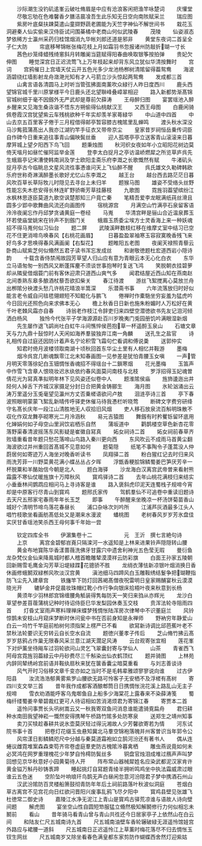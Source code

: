<!-- { "loadSidebar": true } -->
　　沙际潮生没钓矶逺峯云破吐脩眉是中应有沧浪客闲把渔竿咏楚词
　　庆懽堂
　　尽敬忘劬在色难馨香夕膳洁晨飡吾生此乐知无日空向南陔赋采兰
　　瑞应图
　　紫房叶底粲扶踈莫遣山童撷野蔬老圃能为天竺字神仙不解世间书
　　栽花玉洞避秦人仙实偷来汉侍臣试问围棊橘中老商山何似武陵春
　　茂陵
　　仙姿淑态梦依稀方士瀛州采药归桂馆烟消九华帐刘郎还道是邪非
　　黄堂东夜词二首呈全子仁大防
　　帘底移琴锦帐张梅花枝上月如霜羽书忽报诸州防敲折瑚一寸长
　　茜色纱笼绛蜡残绮窻斜月转雕阑当筵赋得阳春曲唤取银筝按拍弹
　　贵妃欠伸图
　　睡觉深宫日正迟流莺飞上万年枝起来却背东风立犹似华清按舞时
　　宫词
　　宫鸦催日上宫墙天仗云开五色光多少龙池杨栁树清隂留得葢鸳鸯
　　海波涵碧绕红墙影射龙舟潋滟光知有才人弓箭立沙头惊起两鸳鸯
　　发成都三首
　　山禽言语各清圆马上时听当管弦拂面南薰吹众緑行人昨日度西川
　　鹿头西望锦官城千里川原掌様平今日鹿头还北望聨峰叠嶂翠相迎
　　路入新都势渐髙锦官城树细于毫不因劔外无严武却是尊前欠薛涛
　　王母醉归图
　　宴罢瑶池入醉乡醒来又见海生桑诙谐不悟东方朔偷得仙桃献汉王
　　又西王母图
　　白鹿闲骑佩卷霞汉宫犹望紫云车残桃欲种千年实却羡羊家蕚緑华
　　中山道中四首
　　中山去京五百里客子倦于三月程借得邮亭暂容膝古槐隂里乱蝉鸣
　　渡头秋水深没马沙觜菰蒲髙出人我亦江湖钓竿手征衣又带帝京尘
　　皇家昔岁祠恒岳乗传词臣自作碑今日重来追往事青山偏映鬓丝垂
　　迎人孤塔亭亭立送客青山滚滚来日暮摩笄城上望夕阳西下鸟飞回
　　题秉烛图
　　秋河织女夜如年小立昭阳花树边莫倚天堦月如昼忙催阿监举金莲
　　登李太白捉月之亭访温峤燃犀之所览草庐呉先生蛾眉亭记宋漕使韩南涧及学士欧阳圭斋乐府李溉之长歌慨然有赋
　　牛渚矶头捉月亭古今临眺总文星风流徃事慿谁问天上飞仙醉不醒
　　呉氏雄文久勒碑韩欧乐府世称奇淋漓醉墨长歌好尤忆山东李溉之
　　越王台
　　越台西去路茫茫日暮风吹百草长草际牧儿时隠见去寻台上未归羊
　　题猴马图
　　雄姿不受络头丝野性能忘失木悲安得长林连旷野骄嘶芳草挂藤枝
　　九歌图
　　霓旌羽葢望缤纷江水枫林思逐臣莫道九歌空讽楚那知三户竟亡秦
　　笔精吾爱李龙眠满纸莼丝滑且圆多少郢中歌舞曲风流还向画图传
　　宿桃源宫
　　月满空山竹满亭石泉留客语泠泠夜阑忘作丹邱梦贪诵黄庭一卷经
　　马嵬
　　华清宫畔是骊山合近温泉葬玉环若使庙堂姚宋在铃声不到劔门关
　　蛾眉玉质委尘埃方士灵香海上来一种妖魂招不得马嵬何似习仙台
　　题二屏
　　武陵溪畔数枝红移在维摩丈室中结习已空花不住更消啼鸟唤春风【右桃花画眉】
　　日暮盈盈翠袖寒玉容寂寞晚香残飞来好鸟多才思唤得春风满画阑【右梨花】
　　题睢阳五老图
　　夜阑天禄照青藜云卧商山赋紫芝何似翛然五君子读书浑忘发成丝
　　和谢敬徳题杜宏道西岩小隠诗韵
　　十载含香侍禁闱故园芳草望人归山应有意为青眼云本无心化白衣
　　东华立马语匆匆一别西风又断蓬挥麈不须谈世事抱琴时复送飞鸿
　　笑脱朝衣挂碧萝却从隣叟借烟蓑门前有客休迎肃只道西山爽气多
　　闻君结屋近西山知在燕南赵北间黍熟东皋多酿酒杖藜吾欲扣柴关
　　春江待渡
　　游丝飞絮搅离心莫放兰舟出栁隂分袂渡头愁几许桃花晴浪半篙深
　　乐潜斋书事
　　六年流落放归时好似能言老令威自问毰毸翎翅短不知鲲化与鹏飞
　　倦禅时作橐駞坐穷妄羞为猛虎吟今日回光还照色向来求佛本无心
　　檐上秋香日日新也施朱粉媚时人万松好在黄千叶老棘风霜亦自春
　　诗翁老作枝江令辞吏归来四壁空潜徳欲书先友记泪河倾洒白杨风
　　独怜今代张平子学海源源赴百川岁晚夷门兎园册饥吟满眼湿新烟
　　先生屡作退飞鹢尚吐白虹牛斗间憔悴侯芭抱草一杯遥酹玉泉山
　　石塘文章天与力九鼎十鼔惊时人天闲如海养羣骏独弃江南一角麟
　　送孔生之盐官
　　诗礼相传自过庭还因防计着声名宁论积雪飞霜句伫看调和傅说羮
　　送郭仲实
　　知君时倚月波楼领取南湖十顷秋回首东华尘土里有人相忆并鞍游
　　墨梅
　　烟冷呉宫几断魂飘零江北未知春画图一见参差是犹怕青腰玉女嗔
　　一声管月明天零落徐妃白玉钿惆怅香魂招不得瑶台十二鎻寒烟
　　花光墨梅
　　玉笛声中作雪飞含章人恨晓妆迟氷纨依约春风面莫问南枝与北枝
　　罗浮招得玉妃魂曽倩花光为冩真凖拟明年林下见风姿还似卷中人
　　题淮隂侯庙
　　旌斾逶迤出井陉何人掉舌下齐城汉家摄足分封日合把黄金铸郦生
　　海月图
　　氷轮汹涌出云涛万里遥分玉兎毫望见瀛州方丈否乗槎语欲问卢敖
　　洄涟亭诗三首
　　亭下春波照眼明蒙蒙飞絮乱新晴传呼驿吏休催马待我慿栏听晓莺
　　断碑文字费穷研绛守名髙长庆年一段江山清胜地无人収拾旧风烟
　　吏人移石放泉流百斛明珠散不収化作双龙舞亭砌寒光二月泠涵秋
　　易元吉猿图
　　舞劔有时矜矍铄留环底用化婵娟何如子母空山里涧饮岩栖乐自然
　　蒲坂道中
　　鹳鹊楼空草色新杏花零落野渠春清波摇荡东风影疑是崔徽自冩真
　　妬女祠诗二首
　　妬女祠前春草齐败墙重看昔年题只愁花落啼山鸟路入秦川更向西
　　东风吹云不成雨马首黄尘翻海波欲过并州重回首髙城不见意如何
　　题菊隠
　　纸笔不事陶令子蓬蒿没人仲蔚居何如寄迹万人海坐对晚香听读书
　　凤翔驿二首
　　粉白猩红记去时归来风雨洗芳菲一川野菜黄花满小蝶丛丛占夕晖
　　浮甑香粳脍锦鳞蜀姜巴笋厌芳辛一杯脱粟和羊酪始信今朝是北人
　　题白海驿
　　沙龙海白汉离宫武帝曽来看射熊霜露不寒仙仗暖旌旗十万障秋风
　　寳鸡驿诗二首
　　去年山桃花满枝归来结实小垂垂林间鹦鹉应相问马上寻诗客是谁
　　路入褒斜虎印泥天连蜀栈子规啼今宵却是中原客行尽青山到寳鸡
　　题邢氏家传
　　驾鹤羣仙不可追卷中重读旧题诗去天尺五邢家宅春雨年年长玉芝
　　即事
　　午醉醒来坐晚凉一杯汤饼菊苗香山城好个清明节啼鸟落花春昼长
　　浦口杂咏次刘吟所
　　江浦芦灰酒最多江头人唱竹枝歌坐看画舫髙低处又是潮来水漫波
　　蟠桃图
　　老树春风岁岁芳氷盘佳实厌甘香瑶池笑杀西王母何事千年始一尝









　　钦定四库全书
　　伊濵集卷十二　　　　　　元　王沂　撰七言絶句诗
　　上京
　　离宫金碧郁岧嶤只隔滦河一水遥知是上林来进果铃声隠隠转山腰
　　黄金布地寳陈华香漾蔷薇洗佛牙甘露穴中遗舍利神光五色莹无瑕
　　曼衍鱼龙杂梵仪金仙来降鳯城时都人稽首瞻雕辇漠漠祥云防彩旗
　　白面王孙家五陵朝回新赐雪毛鹰金沟芳草沿堤緑蹀花骢骄不胜
　　龙绡衣薄怯新凉银叶烟消换日香休画修蛾鬭双緑栁风吹淡汉宫黄
　　滇池细马四蹄风白玉雕鞍绣结鬉争把瑚鞭指防飞尘先入建章宫
　　铁旛竿下防灯回茜褐髙僧夜呪雷明日皇家赐酺宴秋云漠漠晓光开
　　辘轳金井促晨妆珠帽红靴小作行争向银床拾梧叶夜来秋意到长杨
　　黄须年少羽林郎宫锦缠腰角觝装得隽每防天一笑归来驺从亦辉光
　　龙沙白草望参差苜蓿蒲桃记种时待诏侍臣巳华发梨园休奏玉交枝
　　贲浑法轮寺阻雨四首
　　灯昏丈室雨声寒料理禅床蝶梦残惆怅陆浑房次律琴中不识董庭兰
　　风铃惊鹊未安枝山月窥床梦断时休问瓮中书在否前身知是永禅师
　　野衲穷年静爱山白云一坞竹千竿庭前柏树何须指架上楞严已不看
　　欲冩新诗调比邱芭蕉叶老不禁秋法轮要识无穷转云自长空水自流
　　题徳兴董孝子传后
　　芝山脩竹拂云髙岁岁慈鸦占作巢无限春风采兰意江湖天濶足风涛
　　云台观寄张宜相
　　莲花峯下对炉薰坐待飚车过羽轮欲问山灵乞飞翠囊封寄与学仙人
　　山茶
　　青雀西飞阿母宫霓旌羽葢緑云中丹砂费尽三千斛染出仙衣鹤顶红
　　题并骑图
　　上林苑内辞同辇绣岭宫前语并鞍纨扇秋来犹在箧香囊尘暗莫重看
　　与刘志善谈诗
　　风气开时习俗移文章千变亦如之当时不是毛韩辈雅颂寥寥说向谁
　　过古伊阳县
　　汝流浩浩郁黄雾紫罗山腰欲无路可怜客子无安栖不及浮槎有髙树
　　寄四川支文举三首
　　昔年我作成都客酒酿郫筒日日携惆怅浣花溪上路乱山无主子规啼
　　雪衣劝酒能呼客乌鬼啣鱼自上船多少海棠花上露春来不染薛涛笺
　　蜀梅纤缕蜀姜辛晕碧裁红更可人待诏相如苦消渇烦君为寄锦江春
　　寄贾本二首
　　遥怜问事贾长头巩树嵩云又一秋我寄双鱼问消息谁能遣骑覔扁舟
　　君归耕种水南田我望神崧一慨然安得携琴午桥路竹隂多处防寒泉
　　送郑生之靖州知事
　　卖刀买犊趁春耕共说氷壶莫厌轻过得沅湘故人少芳馨欲寄若为情
　　河东试院书事十首
　　把卷灯花缀玉虫悬知冀北马羣空锦袍落魄并州客曽识当年郭令公
　　风帘漾日影鳞鳞咫尺中分越与秦莫道霜袍如立鹄河汾还有著书人
　　偶从连蜷议雌霓堆案森森束笱齐帘卷虚庭羣吏防古槐隂泠暮禽栖
　　雕虫燕说竟如何未必冥鸿在网罗重理槐花少年梦自怜樗防鬓丝多
　　铜盘官烛泪成堆过鴈声声叫梦回想见京华秋意好小园黄菊待人开
　　阵布常山器械犀姓名应染武都泥汉家肯许黄金镒万斛丹砂铸褭蹄
　　睡起挑灯自冩题青绫半拥听鸣鸡坐中执法霜威肃过眼谁云五色迷
　　空阶坠叶响琅玕鸟鹊无声白昼闲忽意河汾隠君子梦中携酒石州山
　　汉武汾隂防百灵楼船箫鼓彻青防年年后土祠前路落叶秋波似洞庭
　　苍烟白草古离宫不见宫花向日红欲问晋阳兴废事乱鸦飞尽夕阳中
　　寳鸡县壁见张雄飞杜徳常二御史诗
　　嘉陵江水净无泥江上青山是寳鸡古驿荒凉谁与语故人诗向壁间题
　　解虎图
　　宴坐空山性自圆短笻服猛立翛然极知解鬭修行力何似相忘未鬭前
　　看山
　　昔年骑马看青山曾与青山共徃还今日居家亭子上依然山在白云间
　　和陆友仁尺五城南诗九首
　　尺五城南油壁车香轮辗破緑无涯遥怜馆娃宫外路应与裙腰一道斜
　　尺五城南日正迟遥怜江上草薰时梅花落尽不归去惆怅玉钗生网丝
　　尺五城南岁又除坐看春色满皇都东家剪防作蝴蝶西舍然灯迎紫姑
